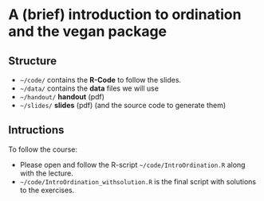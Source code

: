 # A (brief) introduction to ordination and the vegan package


## Structure
* `~/code/` contains the **R-Code** to follow the slides.
* `~/data/` contains the **data** files we will use
* `~/handout/` **handout** (pdf)
* `~/slides/` **slides** (pdf) (and the source code to generate them)


## Intructions
To follow the course:

* Please open and follow the R-script `~/code/IntroOrdination.R` along with the lecture.
* `~/code/IntroOrdination_withsolution.R` is the final script with solutions to the exercises.

